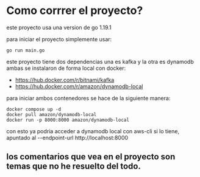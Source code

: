 # Como corrrer el proyecto?

este proyecto usa una version de go 1.19.1

para iniciar el proyecto simplemente usar: 
```
go run main.go
```
este proyecto tiene dos dependencias una es kafka y la otra es dynamodb ambas se instalaron de forma local con docker:
- https://hub.docker.com/r/bitnami/kafka
- https://hub.docker.com/r/amazon/dynamodb-local

para iniciar ambos contenedores se hace de la siguiente manera:

```
docker compose up -d
docker pull amazon/dynamodb-local
docker run -p 8000:8000 amazon/dynamodb-local
```

con esto ya podria acceder a dynamodb local con aws-cli si lo tiene, apuntado al --endpoint-url http://localhost:8000 

## los comentarios que vea en el proyecto son temas que no he resuelto del todo.
